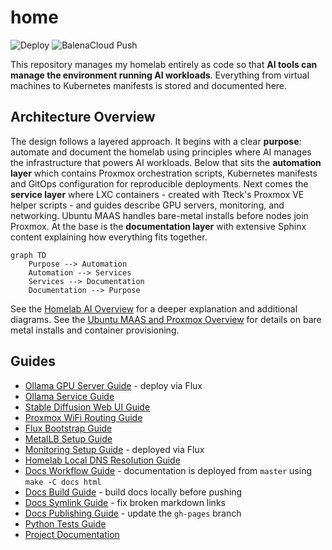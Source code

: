 # home

![Deploy](https://github.com/homeiac/home/workflows/.github/workflows/deploy_to_github.yml/badge.svg)
![BalenaCloud Push](https://github.com/homeiac/home/workflows/BalenaCloud%20Push/badge.svg)

This repository manages my homelab entirely as code so that **AI tools can manage the environment running AI workloads**. Everything from virtual machines to Kubernetes manifests is stored and documented here.

## Architecture Overview

The design follows a layered approach. It begins with a clear **purpose**: automate and document the homelab using principles where AI manages the infrastructure that powers AI workloads. Below that sits the **automation layer** which contains Proxmox orchestration scripts, Kubernetes manifests and GitOps configuration for reproducible deployments. Next comes the **service layer** where LXC containers - created with Tteck's Proxmox VE helper scripts - and guides describe GPU servers, monitoring, and networking. Ubuntu MAAS handles bare-metal installs before nodes join Proxmox. At the base is the **documentation layer** with extensive Sphinx content explaining how everything fits together.

```{mermaid}
graph TD
    Purpose --> Automation
    Automation --> Services
    Services --> Documentation
    Documentation --> Purpose
```

See the [Homelab AI Overview](docs/source/md/homelab_ai_overview.md) for a deeper explanation and additional diagrams.
See the [Ubuntu MAAS and Proxmox Overview](docs/source/md/maas_proxmox_overview.md) for details on bare metal installs and container provisioning.

## Guides

* [Ollama GPU Server Guide](proxmox/guides/ollama-gpu-server.md) - deploy via Flux
* [Ollama Service Guide](proxmox/guides/ollama-service-guide.md)
* [Stable Diffusion Web UI Guide](proxmox/guides/stable-diffusion-webui-guide.md)
* [Proxmox WiFi Routing Guide](proxmox/guides/wifi_routing.md)
* [Flux Bootstrap Guide](proxmox/guides/flux-guide.md)
* [MetalLB Setup Guide](proxmox/guides/metallb-guide.md)
* [Monitoring Setup Guide](proxmox/guides/monitoring-guide.md) - deployed via Flux
* [Homelab Local DNS Resolution Guide](docs/source/md/homelab_local_dns_resolution_guide.md)
* [Docs Workflow Guide](docs/source/md/docs_workflow_guide.md) - documentation is deployed from `master` using `make -C docs html`
* [Docs Build Guide](docs/source/md/docs_build_guide.md) - build docs locally before pushing
* [Docs Symlink Guide](docs/source/md/docs_symlink_guide.md) - fix broken markdown links
* [Docs Publishing Guide](docs/source/md/docs_publishing_guide.md) - update the `gh-pages` branch
* [Python Tests Guide](docs/source/md/guides/python_tests_guide.md)
* [Project Documentation](https://homeiac.github.io/home/)
